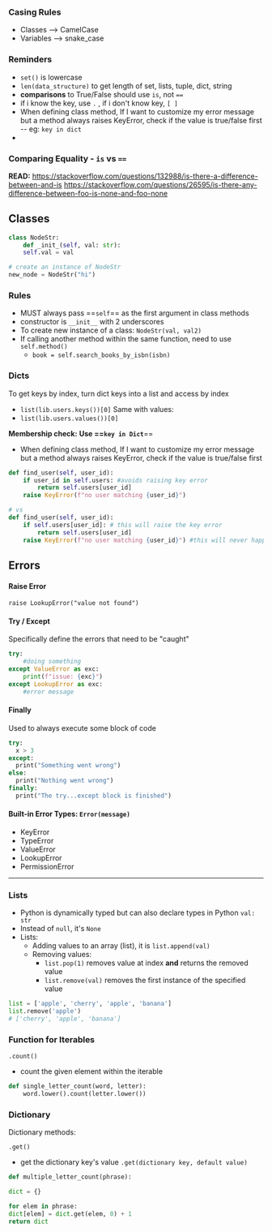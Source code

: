 ### Casing Rules 
- Classes -->  CamelCase 
- Variables -->  snake_case 

### Reminders 
- `set()` is lowercase
- `len(data_structure)` to get length of set, lists, tuple, dict, string
- **comparisons** to True/False should use `is`, not `==`
- if i know the key, use `.` , if i don't know key, `[ ]`
- When defining class method, If I want to customize my error message but a method always raises KeyError, check if the value is true/false first -- eg: `key in dict`
- 

### Comparing Equality - `is` vs `==`
**READ:** 
https://stackoverflow.com/questions/132988/is-there-a-difference-between-and-is
https://stackoverflow.com/questions/26595/is-there-any-difference-between-foo-is-none-and-foo-none

## Classes 

```python
class NodeStr:
	def _init_(self, val: str):
	self.val = val 

# create an instance of NodeStr 
new_node = NodeStr("hi")
```

### Rules 
- MUST always pass ==`self`== as the first argument in class methods 
- constructor is `__init__` with 2 underscores 
- To create new instance of a class: `NodeStr(val, val2)`
- If calling another method within the same function, need to use `self.method()`
	- `book = self.search_books_by_isbn(isbn)`


### Dicts 
To get keys by index, turn dict keys into a list and access by index 
- `list(lib.users.keys())[0]`
Same with values:
- `list(lib.users.values())[0]`

**Membership check:** **Use ==`key in Dict`**==
- When defining class method, If I want to customize my error message but a method always raises KeyError, check if the value is true/false first 
```python
def find_user(self, user_id):
	if user_id in self.users: #avoids raising key error
		return self.users[user_id]  
	raise KeyError(f"no user matching {user_id}")

# vs 
def find_user(self, user_id):
	if self.users[user_id]: # this will raise the key error 
		return self.users[user_id]
	raise KeyError(f"no user matching {user_id}") #this will never happen

```


## Errors 

#### Raise Error 
`raise LookupError("value not found")`

#### Try / Except 
Specifically define the errors that need to be "caught"
```python
try: 
	#doing something 
except ValueError as exc: 
	print(f"issue: {exc}")
except LookupError as exc: 
	#error message 
```

#### Finally 
Used to always execute some block of code 
```python 
try:  
  x > 3  
except:  
  print("Something went wrong")  
else:  
  print("Nothing went wrong")  
finally:  
  print("The try...except block is finished")
```

#### Built-in Error Types: `Error(message)`
- KeyError
- TypeError
- ValueError
- LookupError
- PermissionError 



------------------------------------------------



### Lists 

- Python is dynamically typed but can also declare types in Python `val: str`
- Instead of `null`, it's `None`
- Lists: 
	- Adding values to an array (list), it is `list.append(val)`
	- Removing values: 
		- `list.pop(1)` removes value at index **and** returns the removed value 
		- `list.remove(val)` removes the first instance of the specified value
```python
list = ['apple', 'cherry', 'apple', 'banana']
list.remove('apple')
# ['cherry', 'apple', 'banana']
```


### Function for Iterables

`.count()`
- count the given element within the iterable

```python
def single_letter_count(word, letter):
    word.lower().count(letter.lower())
```

### Dictionary

Dictionary methods:

`.get()`
- get the dictionary key's value
`.get(dictionary key, default value)`

```python
def multiple_letter_count(phrase):

dict = {}

for elem in phrase:
dict[elem] = dict.get(elem, 0) + 1
return dict
```



